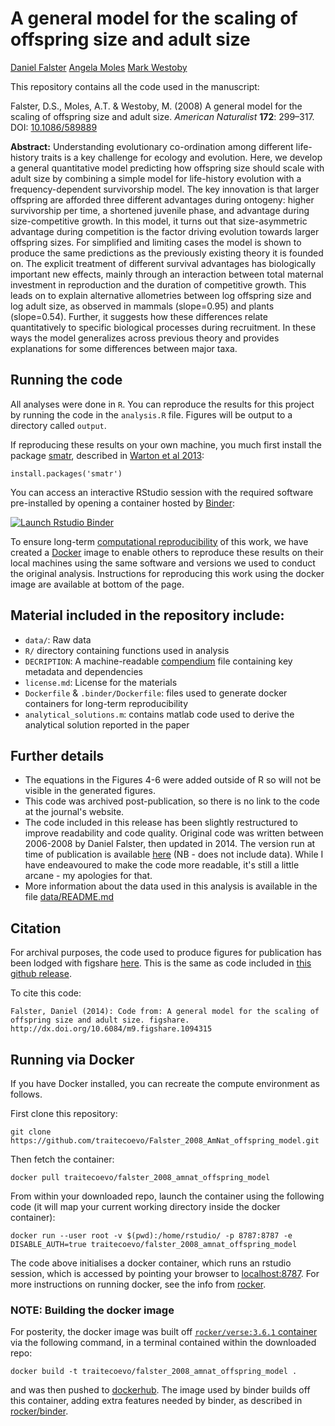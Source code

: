 # A general model for the scaling of offspring size and adult size

[Daniel Falster](http://danielfalster.com/)
[Angela Moles](http://www.bees.unsw.edu.au/angela-moles)
[Mark Westoby](http://bio.mq.edu.au/research/groups/ecology//westoby/mark.htm)

This repository contains all the code used in the manuscript:
  
Falster, D.S., Moles, A.T. & Westoby, M. (2008) A general model for the scaling of offspring size and adult size. *American Naturalist* **172**: 299–317. DOI: [10.1086/589889](http://doi.org/10.1086/589889)

**Abstract:** Understanding evolutionary co-ordination among different life-history traits is a key challenge for ecology and evolution. Here, we develop a general quantitative model predicting how offspring size should scale with adult size by combining a simple model for life-history evolution with a frequency-dependent survivorship model. The key innovation is that larger offspring are afforded three different advantages during ontogeny: higher survivorship per time, a shortened juvenile phase, and advantage during size-competitive growth. In this model, it turns out that size-asymmetric advantage during competition is the factor driving evolution towards larger offspring sizes. For simplified and limiting cases the model is shown to produce the same predictions as the previously existing theory it is founded on. The explicit treatment of different survival advantages has biologically important new effects, mainly through an interaction between total maternal investment in reproduction and the duration of competitive growth. This leads on to explain alternative allometries between log offspring size and log adult size, as observed in mammals (slope=0.95) and plants (slope=0.54). Further, it suggests how these differences relate quantitatively to specific biological processes during recruitment. In these ways the model generalizes across previous theory and provides explanations for some differences between major taxa.

## Running the code

All analyses were done in `R`. You can reproduce the results for this project by running the code in the `analysis.R` file. Figures will be output to a directory called `output`. 

If reproducing these results on your own machine, you much first install the package [smatr](cran.r-project.org/package=smatr), described in [Warton et al 2013](http://doi.org/10.1111/j.2041-210X.2011.00153.x):
  
```
install.packages('smatr')
```

You can access an interactive RStudio session with the required software pre-installed by opening a container hosted by [Binder](http://mybinder.org): 

[![Launch Rstudio Binder](http://mybinder.org/badge_logo.svg)](https://mybinder.org/v2/gh/dfalster/Falster_2008_AmNat_offspring_model/master?urlpath=rstudio)

To ensure long-term [computational reproducibility](https://www.britishecologicalsociety.org/wp-content/uploads/2017/12/guide-to-reproducible-code.pdf) of this work, we have created a [Docker](http://dockerhub.com) image to enable others to reproduce these results on their local machines using the same software and versions we used to conduct the original analysis. Instructions for reproducing this work using the docker image are available at bottom of the page. 

## Material included in the repository include:

- `data/`: Raw data
- `R/` directory containing functions used in analysis
- `DECRIPTION`: A machine-readable [compendium]() file containing key metadata and dependencies 
- `license.md`: License for the materials
- `Dockerfile` & `.binder/Dockerfile`: files used to generate docker containers for long-term reproducibility
- `analytical_solutions.m`: contains matlab code used to derive the analytical solution reported in the paper

## Further details

- The equations in the Figures 4-6 were added outside of R so will not be visible in the generated figures.
- This code was archived post-publication, so there is no link to the code at the journal's website.
- The code included in this release has been slightly restructured to improve readability and code quality. Original code was written between 2006-2008 by Daniel Falster, then updated in 2014. The version run at time of publication is available [here](https://github.com/dfalster/Falster_2008_AmNat_offspring_model/tree/c06c5de3a54b4589581b2f74b2c9fc5d1529fd6d) (NB - does not include data). While I have endeavoured to make the code more readable, it's still a little arcane - my apologies for that.
- More information about the data used in this analysis is available in the file [data/README.md](data/README.md)

## Citation

For archival purposes, the code used to produce figures for publication has been lodged with figshare [here](http://dx.doi.org/10.6084/m9.figshare.1094315). This is the same as code included in [this github release](https://github.com/dfalster/Falster_2008_AmNat_offspring_model/releases/tag/1.0).

To cite this code:
  
```
Falster, Daniel (2014): Code from: A general model for the scaling of offspring size and adult size. figshare. http://dx.doi.org/10.6084/m9.figshare.1094315
```

## Running via Docker

If you have Docker installed, you can recreate the compute environment as follows. 

First clone this repository:

```
git clone https://github.com/traitecoevo/Falster_2008_AmNat_offspring_model.git
```

Then fetch the container:

```
docker pull traitecoevo/falster_2008_amnat_offspring_model
```

From within your downloaded repo, launch the container using the following code (it will map your current working directory inside the docker container): 

```
docker run --user root -v $(pwd):/home/rstudio/ -p 8787:8787 -e DISABLE_AUTH=true traitecoevo/falster_2008_amnat_offspring_model
```

The code above initialises a docker container, which runs an rstudio session, which is accessed by pointing your browser to [localhost:8787](http://localhost:8787). For more instructions on running docker, see the info from [rocker](https://hub.docker.com/r/rocker/rstudio).

### NOTE: Building the docker image

For posterity, the docker image was built off [`rocker/verse:3.6.1` container](https://hub.docker.com/r/rocker/verse) via the following command, in a terminal contained within the downloaded repo:

```
docker build -t traitecoevo/falster_2008_amnat_offspring_model .
```

and was then pushed to [dockerhub](https://cloud.docker.com/u/traitecoevo/repository/docker/traitecoevo/falster_2008_amnat_offspring_model). The image used by binder builds off this container, adding extra features needed by binder, as described in [rocker/binder](https://hub.docker.com/r/rocker/binder/dockerfile).

